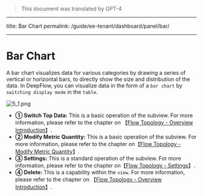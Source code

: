 > This document was translated by GPT-4

---

title: Bar Chart
permalink: /guide/ee-tenant/dashboard/panel/bar/

---

# Bar Chart

A bar chart visualizes data for various categories by drawing a series of vertical or horizontal bars, to directly show the size and distribution of the data. In DeepFlow, you can visualize data in the form of a `bar chart` by `switching display mode` in the `table`.

![5_1.png](https://yunshan-guangzhou.oss-cn-beijing.aliyuncs.com/pub/pic/20230919650975ed91538.png)

- **① Switch Top Data:** This is a basic operation of the subview. For more information, please refer to the chapter on 【[Flow Topology - Overview Introduction](./topology/)】.
- **② Modify Metric Quantity:** This is a basic operation of the subview. For more information, please refer to the chapter on【[Flow Topology - Modify Metric Quantity](./topology/)】.
- **③ Settings:** This is a standard operation of the subview. For more information, please refer to the chapter on【[Flow Topology - Settings](./topology/)】.
- **④ Delete:** This is a capability within the `view`. For more information, please refer to the chapter on 【[Flow Topology - Overview Introduction](./topology/)】.

